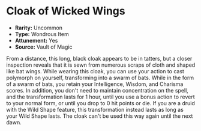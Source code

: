 # Cloak of Wicked Wings

- **Rarity:** Uncommon
- **Type:** Wondrous Item
- **Attunement:** Yes
- **Source:** Vault of Magic

From a distance, this long, black cloak appears to be in tatters, but a closer inspection reveals that it is sewn from numerous scraps of cloth and shaped like bat wings. While wearing this cloak, you can use your action to cast polymorph on yourself, transforming into a swarm of bats. While in the form of a swarm of bats, you retain your Intelligence, Wisdom, and Charisma scores. In addition, you don't need to maintain concentration on the spell, and the transformation lasts for 1 hour, until you use a bonus action to revert to your normal form, or until you drop to 0 hit points or die. If you are a druid with the Wild Shape feature, this transformation instead lasts as long as your Wild Shape lasts. The cloak can't be used this way again until the next dawn.
